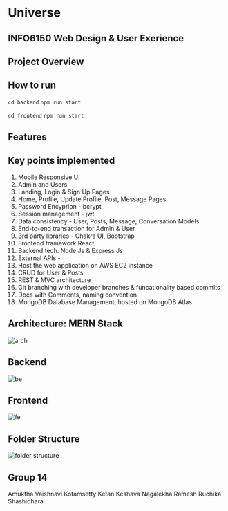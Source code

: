 # Universe

## INFO6150 Web Design & User Exerience

## Project Overview

## How to run

`cd backend`
`npm run start`


`cd frontend`
`npm run start`

## Features

## Key points implemented
1.  Mobile Responsive UI
2.  Admin and Users
3.  Landing, Login & Sign Up Pages
4.  Home, Profile, Update Profile, Post, Message Pages
5.  Password Encyprion - bcrypt  
6.  Session management - jwt 
7.  Data consistency - User, Posts, Message, Conversation Models
8.  End-to-end transaction for Admin & User
9.  3rd party libraries - Chakra UI, Bootstrap
10. Frontend framework React 
11. Backend tech: Node Js & Express Js 
13. External APIs - 
14. Host the web application on AWS EC2 instance
15. CRUD for User & Posts
16. REST & MVC architecture 
17. Git branching with developer branches & funcationality based commits  
18. Docs with Comments, naming convention
19. MongoDB Database Management, hosted on MongoDB Atlas



## Architecture: MERN Stack
![arch](https://github.com/KetanKeshava/Universe/assets/144740650/88afa712-437f-4b08-80b9-bc0a875696eb)

## Backend 
![be](https://github.com/KetanKeshava/Universe/assets/144740650/a5e35c39-6e64-46c0-864a-96e5a30619f2)

## Frontend
![fe](https://github.com/KetanKeshava/Universe/assets/144740650/c744579a-9204-4a85-84c5-6fe2937b4e3e)

## Folder Structure
![folder structure](https://github.com/KetanKeshava/Universe/assets/144740650/1ba7baec-c9a9-42ed-8901-e1ef87931704)

## Group 14
Amuktha Vaishnavi Kotamsetty
Ketan Keshava
Nagalekha Ramesh
Ruchika Shashidhara

